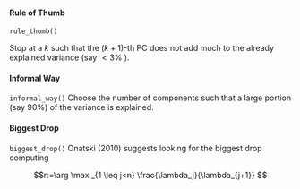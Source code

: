 #### Rule of Thumb
`rule_thumb()`

Stop at a $k$ such that the $(k+1)$-th PC does not add much to the already explained variance (say $<3 \%$ ).


#### Informal Way
`informal_way()`
Choose the number of components such that a large portion (say 90\%) of the variance is explained.


#### Biggest Drop
`biggest_drop()` 
Onatski (2010) suggests looking for the biggest drop computing

```math
r:=\arg \max _{1 \leq j<n} \frac{\lambda_j}{\lambda_{j+1}} 
```